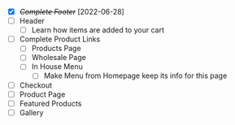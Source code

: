 - [X] ~~*Complete Footer*~~ [2022-06-28]
- [ ] Header
  - [ ] Learn how items are added to your cart
- [ ] Complete Product Links
  - [ ] Products Page
  - [ ] Wholesale Page
  - [ ] In House Menu
    - [ ] Make Menu from Homepage keep its info for this page
- [ ] Checkout
- [ ] Product Page
- [ ] Featured Products
- [ ] Gallery
